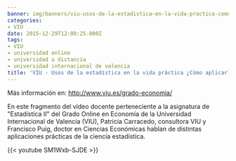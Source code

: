 ```yaml
---
banner: img/banners/viu-usos-de-la-estadistica-en-la-vida-practica-como-aplicarla-en-el-running.jpg
categories:
- VIU
date: 2015-12-29T12:09:25.000Z
tags:
- VIU
- universidad online
- universidad a distancia
- universidad internacional de valencia
title: 'VIU - Usos de la estadística en la vida práctica ¿Cómo aplicarla en el "running?'
---
```


Más información en: http://www.viu.es/grado-economia/

En este fragmento del vídeo docente perteneciente a la asignatura de "Estadística II" del Grado Online en Economía de la Universidad Internacional de Valencia (VIU), Patricia Carracedo, consultora VIU y Francisco Puig, doctor en Ciencias Económicas hablan de distintas aplicaciones prácticas de la  ciencia estadística.

{{< youtube SM1Wxb-SJDE >}}
